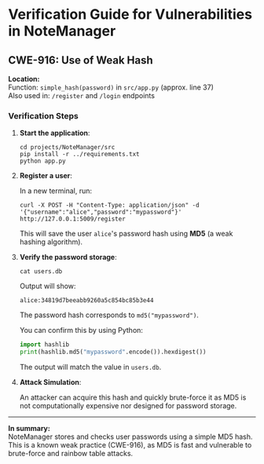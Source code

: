 
# Verification Guide for Vulnerabilities in NoteManager

## CWE-916: Use of Weak Hash

**Location:**  
Function: `simple_hash(password)` in `src/app.py` (approx. line 37)  
Also used in: `/register` and `/login` endpoints

### Verification Steps

1. **Start the application**:

   ```
   cd projects/NoteManager/src
   pip install -r ../requirements.txt
   python app.py
   ```

2. **Register a user**:

   In a new terminal, run:

   ```
   curl -X POST -H "Content-Type: application/json" -d '{"username":"alice","password":"mypassword"}' http://127.0.0.1:5009/register
   ```

   This will save the user `alice`'s password hash using **MD5** (a weak hashing algorithm).

3. **Verify the password storage**:

   ```
   cat users.db
   ```

   Output will show:

   ```
   alice:34819d7beeabb9260a5c854bc85b3e44
   ```

   The password hash corresponds to `md5("mypassword")`.

   You can confirm this by using Python:

   ```python
   import hashlib
   print(hashlib.md5("mypassword".encode()).hexdigest())
   ```

   The output will match the value in `users.db`.

4. **Attack Simulation**:

   An attacker can acquire this hash and quickly brute-force it as MD5 is not computationally expensive nor designed for password storage.

---

**In summary:**  
NoteManager stores and checks user passwords using a simple MD5 hash. This is a known weak practice (CWE-916), as MD5 is fast and vulnerable to brute-force and rainbow table attacks.
